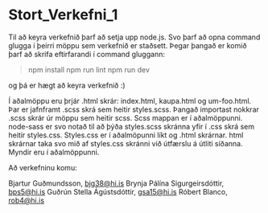# Stort_Verkefni_1

Til að keyra verkefnið þarf að setja upp node.js.
Svo þarf að opna command glugga í þeirri möppu sem verkefnið er staðsett.
Þegar þangað er komið þarf að skrifa eftirfarandi í command gluggann:

> npm install
> npm run lint
> npm run dev

og þá er hægt að keyra verkefnið :)

Í aðalmöppu eru þrjár .html skrár: index.html, kaupa.html og um-foo.html.
Þar er jafnframt .scss skrá sem heitir styles.scss.
Þangað importast nokkrar .scss skrár úr möppu sem heitir scss.
Scss mappan er í aðalmöppunni.
node-sass er svo notað til að þýða styles.scss skránna yfir í .css skrá sem heitir styles.css.
Styles.css er í aðalmöpunni líkt og .html skrárnar.
html skrárnar taka svo mið af styles.css skránni við útfærslu á útliti síðanna.
Myndir eru í aðalmöppunni.

Að verkefninu komu:

Bjartur Guðmundsson,	bjg38@hi.is
Brynja Pálína Sigurgeirsdóttir, bps5@hi.is
Guðrún Stella Ágústsdóttir, gsa15@hi.is
Róbert Blanco, rob4@hi.is
